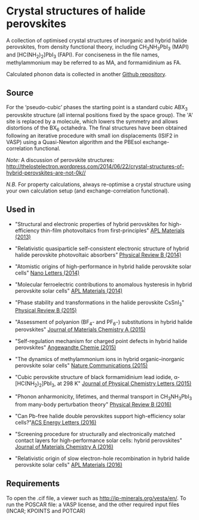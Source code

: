 # Crystal structures of halide perovskites

A collection of optimised crystal structures of inorganic and hybrid halide perovskites, from density functional theory, including CH<sub>3</sub>NH<sub>3</sub>PbI<sub>3</sub> (MAPI) and [HC(NH<sub>2</sub>)<sub>2</sub>]PbI<sub>3</sub> (FAPI). For conciseness in the file names, methylammonium may be referred to as MA, and formamidinium as FA. 

Calculated phonon data is collected in another [Github repository](https://github.com/WMD-group/Phonons).

Source
------
For the ‘pseudo-cubic’ phases the starting point is a standard cubic ABX<sub>3</sub> perovskite structure (all internal positions fixed by the space group). The 'A' site is replaced by a molecule, which lowers the symmetry and allows distortions of the BX<sub>6</sub> octahedra. The final structures have been obtained following an iterative procedure with small ion displacements (ISIF2 in VASP) using a Quasi-Newton algorithm and the PBEsol exchange-correlation functional. 

_Note:_ A discussion of perovskite structures: http://thelostelectron.wordpress.com/2014/06/22/crystal-structures-of-hybrid-perovskites-are-not-0k//

_N.B._ For property calculations, always re-optimise a crystal structure using your own calculation setup (and exchange-correlation functional). 

Used in
------

- "Structural and electronic properties of hybrid perovskites for high-efficiency thin-film photovoltaics from first-principles" [APL Materials (2013)](http://scitation.aip.org/content/aip/journal/aplmater/1/4/10.1063/1.4824147) 

- "Relativistic quasiparticle self-consistent electronic structure of hybrid halide perovskite photovoltaic absorbers” [Physical Review B (2014)](http://journals.aps.org/prb/abstract/10.1103/PhysRevB.89.155204)

- "Atomistic origins of high-performance in hybrid halide perovskite solar cells" [Nano Letters (2014)](http://pubs.acs.org/doi/abs/10.1021/nl500390f)

- "Molecular ferroelectric contributions to anomalous hysteresis in hybrid perovskite solar cells" [APL Materials (2014)](http://scitation.aip.org/content/aip/journal/aplmater/2/8/10.1063/1.4890246)

- "Phase stability and transformations in the halide perovskite CsSnI<sub>3</sub>" [Physical Review B (2015)](http://journals.aps.org/prb/abstract/10.1103/PhysRevB.91.144107) 

- "Assessment of polyanion (BF<sub>4</sub>- and PF<sub>6</sub>-) substitutions in hybrid halide perovskites" [Journal of Materials Chemistry A (2015)](http://pubs.rsc.org/en/content/articlelanding/2015/ta/c4ta05284f#!divAbstract) 

- "Self-regulation mechanism for charged point defects in hybrid halide perovskites" [Angewandte Chemie (2015)](http://onlinelibrary.wiley.com/doi/10.1002/anie.201409740/abstract)

- "The dynamics of methylammonium ions in hybrid organic–inorganic perovskite solar cells" [Nature Communications (2015)](http://www.nature.com/ncomms/2015/150529/ncomms8124/full/ncomms8124.html)

- "Cubic perovskite structure of black formamidinium lead iodide, α-[HC(NH<sub>2</sub>)<sub>2</sub>]PbI<sub>3</sub>, at 298 K" [Journal of Physical Chemistry Letters (2015)](http://pubs.acs.org/doi/abs/10.1021/acs.jpclett.5b01432)

- "Phonon anharmonicity, lifetimes, and thermal transport in CH<sub>3</sub>NH<sub>3</sub>PbI<sub>3</sub> from many-body perturbation theory" [Physical Review B (2016)](http://journals.aps.org/prb/abstract/10.1103/PhysRevB.94.220301)

- "Can Pb-free halide double perovskites support high-efficiency solar cells?"[ACS Energy Letters (2016)](http://pubs.acs.org/doi/abs/10.1021/acsenergylett.6b00471)

- "Screening procedure for structurally and electronically matched contact layers for high-performance solar cells: hybrid perovskites" [Journal of Materials Chemistry A (2016)](http://pubs.rsc.org/en/Content/ArticleLanding/2016/TC/C5TC04091D)

- "Relativistic origin of slow electron-hole recombination in hybrid halide perovskite solar cells" [APL Materials (2016)](http://dx.doi.org/10.1063/1.4955028)

Requirements
------
To open the .cif file, a viewer such as http://jp-minerals.org/vesta/en/.
To run the POSCAR file: a VASP license, and the other required input files (INCAR; KPOINTS and POTCAR)
